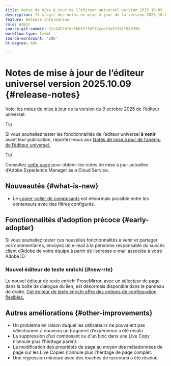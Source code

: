 ```yaml
---
title: Notes de mise à jour de l’éditeur universel version 2025.10.09
description: Il s’agit des notes de mise à jour de la version 2025.10.09 de l’éditeur universel.
feature: Release Information
role: Admin
source-git-commit: 31c94576f6cfb0ffff0f37ece33ef1f91f98f356
workflow-type: tm+mt
source-wordcount: '206'
ht-degree: 40%

---
```



# Notes de mise à jour de l’éditeur universel version 2025.10.09 {#release-notes}

Voici les notes de mise à jour de la version du 9 octobre 2025 de l’éditeur universel.

>[!TIP]
>
>Si vous souhaitez tester les fonctionnalités de l’éditeur universel **à venir** avant leur publication, reportez-vous aux [Notes de mise à jour de l’aperçu de l’éditeur universel.](/help/release-notes/universal-editor/preview.md)

>[!TIP]
>
>Consultez [cette page](/help/release-notes/release-notes-cloud/release-notes-current.md) pour obtenir les notes de mise à jour actuelles d’Adobe Experience Manager as a Cloud Service.

## Nouveautés {#what-is-new}

* Le [copier-coller de composants](/help/sites-cloud/authoring/universal-editor/authoring.md#copy-paste) est désormais possible entre les conteneurs avec des filtres configurés.

## Fonctionnalités d’adoption précoce {#early-adopter}

Si vous souhaitez tester ces nouvelles fonctionnalités à venir et partager vos commentaires, envoyez un e-mail à la personne responsable du succès client d’Adobe de votre équipe à partir de l’adresse e-mail associée à votre Adobe ID.

### Nouvel éditeur de texte enrichi {#new-rte}

Le nouvel éditeur de texte enrichi ProseMirror, avec un sélecteur de page dans la boîte de dialogue du lien, est désormais disponible dans le panneau de droite. [Cet éditeur de texte enrichi offre des options de configuration flexibles.](/help/implementing/universal-editor/configure-rte.md)

## Autres améliorations {#other-improvements}

* Un problème en raison duquel les utilisateurs ne pouvaient pas sélectionner à nouveau un fragment d’expérience a été résolu
* La suppression d’un composant ou d’un bloc dans une Live Copy n’annule plus l’héritage parent.
* La modification des propriétés de page au moyen des métadonnées de page sur les Live Copies n’annule plus l’héritage de page complet.
* Une régression mineure avec des touches de raccourci a été résolue.
